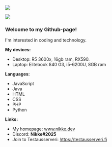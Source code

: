 <img src="https://nikke.dev/vanha-sivusto/loota/banner2.jpg">

![](https://komarev.com/ghpvc/?username=zikkee)

### Welcome to my Github-page! 
I'm interested in coding and technology.

<b>My devices:</b>
   - Desktop: R5 3600x, 16gb ram, RX590.
   - Laptop: Elitebook 840 G3, i5-6200U, 8GB ram

<b>Languages:</b>
   - JavaScript
   - Java
   - HTML
   - CSS
   - PHP
   - Python

<b>Links:</b>
   - My homepage: <a href="https://nikke.dev">www.nikke.dev</a>
   - Discord: <b>Nikke#2025</b>
   - Join to Testausserveri: https://testausserveri.fi
